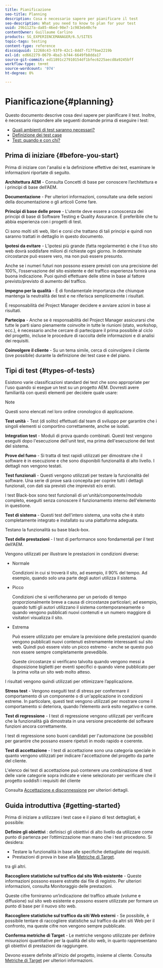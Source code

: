```yaml
---
title: Pianificazione
seo-title: Planning
description: Cosa è necessario sapere per pianificare il test
seo-description: What you need to know to plan for your test
uuid: 29b1127a-da85-46ed-98e7-1c983eb40cfe
contentOwner: Guillaume Carlino
products: SG_EXPERIENCEMANAGER/6.5/SITES
topic-tags: testing
content-type: reference
discoiquuid: 12268c43-93f9-42c1-8dd7-f17f9ae2219b
exl-id: ed662279-0679-4ba3-b744-6649fb8dda17
source-git-commit: ed11891c27910154df1bfec6225aecd8a9245bff
workflow-type: tm+mt
source-wordcount: '974'
ht-degree: 0%

---
```


# Pianificazione{#planning}

Questo documento descrive cosa devi sapere per pianificare il test. Inoltre, è necessario rispondere alle seguenti domande prima di eseguire i test:

* [Quali ambienti di test saranno necessari?](/help/sites-developing/test-environments.md)
* [Definizione dei test case](/help/sites-developing/test-cases.md)
* [Test: quando e con chi?](/help/sites-developing/when-who.md)

## Prima di iniziare {#before-you-start}

Prima di iniziare con l&#39;analisi e la definizione effettive dei test, esaminare le informazioni riportate di seguito.

**Architettura AEM** - Consulta Concetti di base per conoscere l’architettura e i principi di base dell’AEM.

**Documentazione** - Per ulteriori informazioni, consultate una delle sezioni della documentazione o gli articoli Come fare.

**Principi di base delle prove** - L&#39;utente deve essere a conoscenza dei principi di base di Software Testing e Quality Assurance. È preferibile che tu abbia esperienza con i progetti di test.

Ci sono molti siti web, libri e corsi che trattano di tali principi e quindi non saranno trattati in dettaglio in questo documento.

**Ipotesi da evitare** - L’ipotesi più grande (fatta regolarmente) è che il tuo sito web dovrà soddisfare milioni di richieste ogni giorno. In determinate circostanze può essere vero, ma non può essere presunto.

Anche se i numeri futuri non possono essere previsti con una precisione del 100%, l’osservazione del sito esistente e del traffico esperienza fornirà una buona indicazione. Puoi quindi effettuare delle stime in base al fattore previsto/previsto di aumento del traffico.

**Impegno per la qualità** - È di fondamentale importanza che chiunque mantenga la neutralità dei test e ne riferisca semplicemente i risultati.

È responsabilità del Project Manager decidere e avviare azioni in base ai risultati.

**Partecipa** - Anche se è responsabilità del Project Manager assicurarsi che tutte le parti siano pienamente coinvolte in tutte le riunioni (stato, workshop, ecc.), è necessario anche cercare di partecipare il prima possibile al ciclo del progetto, incluse le procedure di raccolta delle informazioni e di analisi dei requisiti.

**Coinvolgere il cliente** - Su un tema simile, cerca di coinvolgere il cliente (ove possibile) durante la definizione dei test case e del piano.

## Tipi di test {#types-of-tests}

Esistono varie classificazioni standard dei test che sono appropriate per l&#39;uso quando si esegue un test su un progetto AEM. Dovresti avere familiarità con questi elementi per decidere quale usare:

>[!NOTE]
>
>Questi sono elencati nel loro ordine cronologico di applicazione.

**Test unità** - Test (di solito) effettuati dal team di sviluppo per garantire che i singoli elementi si comportino correttamente, anche se isolati.

**Integration test** - Moduli di prova quando combinati. Questi test vengono eseguiti dopo l&#39;esecuzione dell&#39;unit test, ma prima dell&#39;esecuzione del test del sistema.

**Prove del fumo** - Si tratta di test rapidi utilizzati per dimostrare che il software è in esecuzione e che sono disponibili funzionalità di alto livello. I dettagli non vengono testati.

**Test funzionali** - Questi vengono utilizzati per testare la funzionalità del software. Una serie di prove sarà concepita per coprire tutti i dettagli funzionali, con dati sia previsti che imprevisti e/o errati.

I test Black-box sono test funzionali di un&#39;unità/componente/modulo completo, eseguiti senza conoscere il funzionamento interno dell&#39;elemento in questione.

**Test di sistema** - Questi test dell&#39;intero sistema, una volta che è stato completamente integrato e installato su una piattaforma adeguata.

Testano la funzionalità su base black-box.

**Test delle prestazioni** - I test di performance sono fondamentali per il test dell’AEM.

Vengono utilizzati per illustrare le prestazioni in condizioni diverse:

* Normale

   Condizioni in cui si troverà il sito, ad esempio, il 90% del tempo. Ad esempio, quando solo una parte degli autori utilizza il sistema.

* Picco

   Condizioni che si verificheranno per un periodo di tempo proporzionalmente breve a causa di circostanze particolari; ad esempio, quando tutti gli autori utilizzano il sistema contemporaneamente o quando vengono pubblicati nuovi contenuti e un numero maggiore di visitatori visualizza il sito.

* Estrema

   Può essere utilizzato per emulare la previsione delle prestazioni quando vengono pubblicati nuovi contenuti estremamente interessanti sul sito web. Quindi può essere visto un picco estremo - anche se questo può non essere sempre completamente prevedibile.

   Queste circostanze si verificano talvolta quando vengono messi a disposizione biglietti per eventi specifici o quando viene pubblicato per la prima volta un sito web molto atteso.

I risultati vengono quindi utilizzati per ottimizzare l’applicazione.

**Stress test** - Vengono eseguiti test di stress per confermare il comportamento di un componente o di un&#39;applicazione in condizioni estreme. In particolare, questi test vengono utilizzati per mostrare come il comportamento si deteriora, quando l’elemento avrà esito negativo e come.

**Test di regressione** - I test di regressione vengono utilizzati per verificare che la funzionalità già dimostrata in una versione precedente del software funzioni ancora correttamente.

I test di regressione sono buoni candidati per l&#39;automazione (se possibile) per garantire che possano essere ripetuti in modo rapido e coerente.

**Test di accettazione** - I test di accettazione sono una categoria speciale in quanto vengono utilizzati per indicare l&#39;accettazione del progetto da parte del cliente.

L&#39;elenco dei test di accettazione può contenere una combinazione di test delle varie categorie sopra indicate e viene selezionato per verificare che il progetto soddisfi i requisiti del cliente

Consulta [Accettazione e disconnessione](/help/sites-developing/acceptance-signoff.md) per ulteriori dettagli.

## Guida introduttiva {#getting-started}

Prima di iniziare a utilizzare i test case e il piano di test dettagliati, è possibile:

**Definire gli obiettivi** : definisci gli obiettivi di alto livello da utilizzare come punto di partenza per l’ottimizzazione man mano che i test procedono. Si desidera:

* Testare la funzionalità in base alle specifiche dettagliate dei requisiti.
* Prestazioni di prova in base alla [Metriche di Target](/help/managing/best-practices-further-reference.md#key-performance-indicators-and-target-metrics).

tra gli altri.

**Raccogliere statistiche sul traffico dal sito Web esistente** - Queste informazioni possono essere estratte dai file di registro. Per ulteriori informazioni, consulta Monitoraggio delle prestazioni.

Queste cifre forniranno un’indicazione del traffico attuale (volume e diffusione) sul sito web esistente e possono essere utilizzate per formare un punto di base per il nuovo sito web.

**Raccogliere statistiche sul traffico da siti Web esterni** - Se possibile, è possibile tentare di raccogliere statistiche sul traffico da altri siti Web per il confronto, ma queste cifre non vengono sempre pubblicate.

**Conferma metriche di Target** - Le metriche vengono utilizzate per definire misurazioni quantitative per la qualità del sito web, in quanto rappresentano gli obiettivi di prestazioni da raggiungere.

Devono essere definite all’inizio del progetto, insieme al cliente. Consulta [Metriche di Target](/help/sites-developing/planning.md) per ulteriori informazioni.
